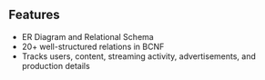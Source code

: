 ## Features
- ER Diagram and Relational Schema
- 20+ well-structured relations in BCNF
- Tracks users, content, streaming activity, advertisements, and production details
